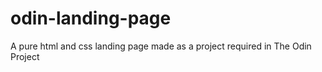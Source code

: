 # odin-landing-page
A pure html and css landing page made as a project required in The Odin Project
